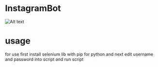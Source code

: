 # InstagramBot

![Alt text](https://raw.githubusercontent.com/kiahamedi/InstagramBot/master/ezgif.com-video-to-gif.gif "Optional title")


# usage
for use first install selenium lib with pip for python and next edit username and password into script and run script

